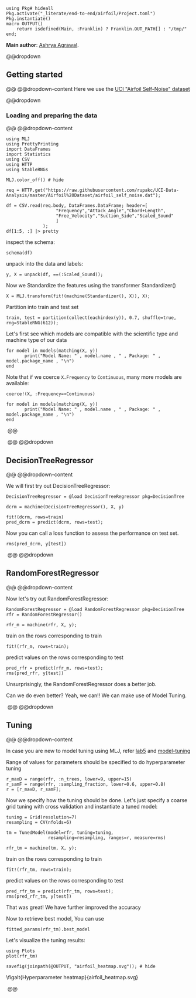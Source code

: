 <!--This file was generated, do not modify it.-->
````julia:ex1
using Pkg# hideall
Pkg.activate("_literate/end-to-end/airfoil/Project.toml")
Pkg.instantiate()
macro OUTPUT()
    return isdefined(Main, :Franklin) ? Franklin.OUT_PATH[] : "/tmp/"
end;
````

**Main author**: [Ashrya Agrawal](https://github.com/ashryaagr).

@@dropdown
## Getting started
@@
@@dropdown-content
Here we use the [UCI "Airfoil Self-Noise" dataset](http://archive.ics.uci.edu/ml/datasets/Airfoil+Self-Noise)

@@dropdown
### Loading and  preparing the data
@@
@@dropdown-content

````julia:ex2
using MLJ
using PrettyPrinting
import DataFrames
import Statistics
using CSV
using HTTP
using StableRNGs

MLJ.color_off() # hide

req = HTTP.get("https://raw.githubusercontent.com/rupakc/UCI-Data-Analysis/master/Airfoil%20Dataset/airfoil_self_noise.dat");

df = CSV.read(req.body, DataFrames.DataFrame; header=[
                   "Frequency","Attack_Angle","Chord+Length",
                   "Free_Velocity","Suction_Side","Scaled_Sound"
                   ]
              );
df[1:5, :] |> pretty
````

inspect the schema:

````julia:ex3
schema(df)
````

unpack into the data and labels:

````julia:ex4
y, X = unpack(df, ==(:Scaled_Sound));
````

Now we Standardize the features using the transformer Standardizer()

````julia:ex5
X = MLJ.transform(fit!(machine(Standardizer(), X)), X);
````

Partition into train and test set

````julia:ex6
train, test = partition(collect(eachindex(y)), 0.7, shuffle=true, rng=StableRNG(612));
````

Let's first see which models are compatible with the scientific type and machine type of our data

````julia:ex7
for model in models(matching(X, y))
       print("Model Name: " , model.name , " , Package: " , model.package_name , "\n")
end
````

Note that if we coerce `X.Frequency` to `Continuous`, many more models are available:

````julia:ex8
coerce!(X, :Frequency=>Continuous)

for model in models(matching(X, y))
       print("Model Name: " , model.name , " , Package: " , model.package_name , "\n")
end
````

‎
@@

‎
@@
@@dropdown
## DecisionTreeRegressor
@@
@@dropdown-content

We will first try out DecisionTreeRegressor:

````julia:ex9
DecisionTreeRegressor = @load DecisionTreeRegressor pkg=DecisionTree

dcrm = machine(DecisionTreeRegressor(), X, y)

fit!(dcrm, rows=train)
pred_dcrm = predict(dcrm, rows=test);
````

Now you can call a loss function to assess the performance on test set.

````julia:ex10
rms(pred_dcrm, y[test])
````

‎
@@
@@dropdown
## RandomForestRegressor
@@
@@dropdown-content

Now let's try out RandomForestRegressor:

````julia:ex11
RandomForestRegressor = @load RandomForestRegressor pkg=DecisionTree
rfr = RandomForestRegressor()

rfr_m = machine(rfr, X, y);
````

train on the rows corresponding to train

````julia:ex12
fit!(rfr_m, rows=train);
````

predict values on the rows corresponding to test

````julia:ex13
pred_rfr = predict(rfr_m, rows=test);
rms(pred_rfr, y[test])
````

Unsurprisingly, the RandomForestRegressor does a better job.

Can we do even better? Yeah, we can!! We can make use of Model Tuning.

‎
@@
@@dropdown
## Tuning
@@
@@dropdown-content

In case you are new to model tuning using MLJ, refer [lab5](https://alan-turing-institute.github.io/DataScienceTutorials.jl/isl/lab-5/) and [model-tuning](https://alan-turing-institute.github.io/DataScienceTutorials.jl/getting-started/model-tuning/)

Range of values for parameters should be specified to do hyperparameter tuning

````julia:ex14
r_maxD = range(rfr, :n_trees, lower=9, upper=15)
r_samF = range(rfr, :sampling_fraction, lower=0.6, upper=0.8)
r = [r_maxD, r_samF];
````

Now we specify how the tuning should be done. Let's just specify a coarse grid tuning with cross validation and instantiate a tuned model:

````julia:ex15
tuning = Grid(resolution=7)
resampling = CV(nfolds=6)

tm = TunedModel(model=rfr, tuning=tuning,
                resampling=resampling, ranges=r, measure=rms)

rfr_tm = machine(tm, X, y);
````

train on the rows corresponding to train

````julia:ex16
fit!(rfr_tm, rows=train);
````

predict values on the rows corresponding to test

````julia:ex17
pred_rfr_tm = predict(rfr_tm, rows=test);
rms(pred_rfr_tm, y[test])
````

That was great! We have further improved the accuracy

Now to retrieve best model, You can use

````julia:ex18
fitted_params(rfr_tm).best_model
````

Let's visualize the tuning results:

````julia:ex19
using Plots
plot(rfr_tm)

savefig(joinpath(@OUTPUT, "airfoil_heatmap.svg")); # hide
````

\figalt{Hyperparameter heatmap}{airfoil_heatmap.svg}

‎
@@

